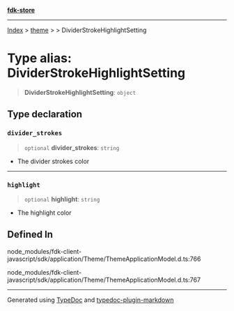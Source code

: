 [**fdk-store**](../../../README.md)
***

[Index](../../../API.md) > [theme](../../README.md) > [<internal>](../README.md) > DividerStrokeHighlightSetting

# Type alias: DividerStrokeHighlightSetting

> **DividerStrokeHighlightSetting**: `object`

## Type declaration

### `divider_strokes`

> `optional` **divider\_strokes**: `string`

- The divider strokes color

***

### `highlight`

> `optional` **highlight**: `string`

- The highlight color

## Defined In

node\_modules/fdk-client-javascript/sdk/application/Theme/ThemeApplicationModel.d.ts:766

node\_modules/fdk-client-javascript/sdk/application/Theme/ThemeApplicationModel.d.ts:767

***
Generated using [TypeDoc](https://typedoc.org/) and [typedoc-plugin-markdown](https://www.npmjs.com/package/typedoc-plugin-markdown)
